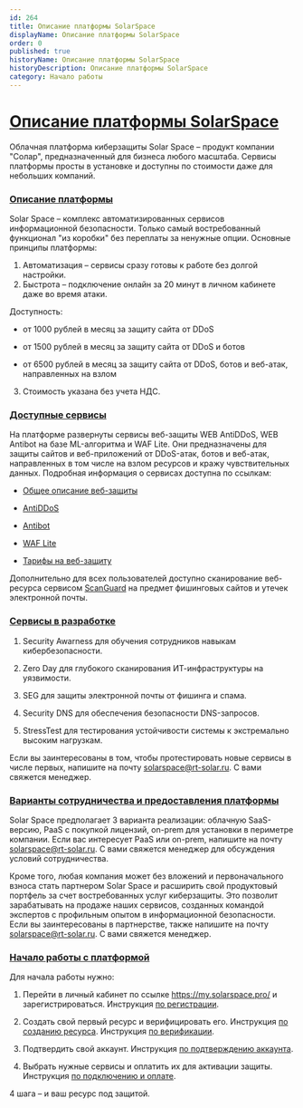 ```yaml
---
id: 264
title: Описание платформы SolarSpace
displayName: Описание платформы SolarSpace
order: 0
published: true
historyName: Описание платформы SolarSpace
historyDescription: Описание платформы SolarSpace
category: Начало работы
---
```


# [Описание платформы SolarSpace](description-about-platform-solarspace)

Облачная платформа киберзащиты Solar Space – продукт компании "Солар", предназначенный для бизнеса любого масштаба. Сервисы платформы просты в установке и доступны по стоимости даже для небольших компаний.



### [Описание платформы](description-platform)

Solar Space – комплекс автоматизированных сервисов информационной безопасности. Только самый востребованный функционал "из коробки" без переплаты за ненужные опции. Основные принципы платформы:

1. Автоматизация – сервисы сразу готовы к работе без долгой настройки.
2. Быстрота – подключение онлайн за 20 минут в личном кабинете даже во время атаки.

Доступность:
- от 1000 рублей в месяц за защиту сайта от DDoS </br>

- от 1500 рублей в месяц за защиту сайта от DDoS и ботов </br>

- от 6500 рублей в месяц за защиту сайта от DDoS, ботов и веб-атак, направленных на взлом </br>

3. Стоимость указана без учета НДС.


### [Доступные сервисы](avaiable-services)

На платформе развернуты сервисы веб-защиты WEB AntiDDoS, WEB Antibot на базе ML-алгоритма и WAF Lite. Они предназначены для защиты сайтов и веб-приложений от DDoS-атак, ботов и веб-атак, направленных в том числе на взлом ресурсов и кражу чувствительных данных. Подробная информация о сервисах доступна по ссылкам:

- [Общее описание веб-защиты]([240]) </br>

- [AntiDDoS]([217]) </br>

- [Antibot]([216]) </br>

- [WAF Lite]([234]) </br>

- [Тарифы на веб-защиту]([257]) </br>

Дополнительно для всех пользователей доступно сканирование веб-ресурса сервисом [ScanGuard]([219]) на предмет фишинговых сайтов и утечек электронной почты.



### [Сервисы в разработке](services-in-development)

1. Security Awarness для обучения сотрудников навыкам кибербезопасности. </br>

2. Zero Day для глубокого сканирования ИТ-инфраструктуры на уязвимости. </br>

3. SEG для защиты электронной почты от фишинга и спама. </br>

4. Security DNS для обеспечения безопасности DNS-запросов. </br>

5. StressTest для тестирования устойчивости системы к экстремально высоким нагрузкам. </br>

Если вы заинтересованы в том, чтобы протестировать новые сервисы в числе первых, напишите на почту solarspace@rt-solar.ru. С вами свяжется менеджер.



### [Варианты сотрудничества и предоставления платформы](options-for-cooperation-and-platform-provision)

Solar Space предполагает 3 варианта реализации: облачную SaaS-версию, PaaS с покупкой лицензий, on-prem для установки в периметре компании. Если вас интересует PaaS или on-prem, напишите на почту solarspace@rt-solar.ru. С вами свяжется менеджер для обсуждения условий сотрудничества.

Кроме того, любая компания может без вложений и первоначального взноса стать партнером Solar Space и расширить свой продуктовый портфель за счет востребованных услуг киберзащиты. Это позволит зарабатывать на продаже наших сервисов, созданных командой экспертов с профильным опытом в информационной безопасности. Если вы заинтересованы в партнерстве, также напишите на почту solarspace@rt-solar.ru. С вами свяжется менеджер.

### [Начало работы с платформой](platform-launch)

Для начала работы нужно:

1. Перейти в личный кабинет по ссылке https://my.solarspace.pro/ и зарегистрироваться. Инструкция [по регистрации]([242]). </br>

2. Создать свой первый ресурс и верифицировать его. Инструкция [по созданию ресурса](). Инструкция [по верификации]([206]). </br>

3. Подтвердить свой аккаунт. Инструкция [по подтверждению аккаунта]([243]). </br>

4. Выбрать нужные сервисы и оплатить их для активации защиты. Инструкция [по подключению и оплате]([208). </br>

4 шага – и ваш ресурс под защитой.